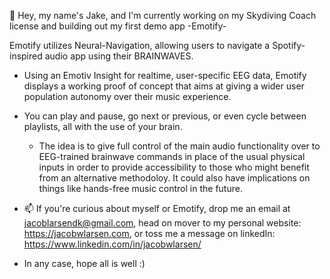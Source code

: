 👋 Hey, my name's Jake, and I'm currently working on my Skydiving Coach license and building out my first demo app -Emotify-

Emotify utilizes Neural-Navigation, allowing users to navigate a Spotify-inspired audio app using their BRAINWAVES.
 - Using an Emotiv Insight for realtime, user-specific EEG data, Emotify displays a working proof of concept that aims at giving a wider user population autonomy over their music experience.
 - You can play and pause, go next or previous, or even cycle between playlists, all with the use of your brain.
    - The idea is to give full control of the main audio functionality over to EEG-trained brainwave commands in place of the usual physical inputs in order to provide accessibility to those who might benefit from an alternative methodoloy. It could also have implications on things like hands-free music control in the future.

- 📫 If you're curious about myself or Emotify, drop me an email at jacoblarsendk@gmail.com, head on mover to my personal website: https://jacobwlarsen.com, or toss me a message on linkedIn: https://www.linkedin.com/in/jacobwlarsen/
- In any case, hope all is well :)



<!---
JakLarsen/JakLarsen is a ✨ special ✨ repository because its `README.md` (this file) appears on your GitHub profile.
You can click the Preview link to take a look at your changes.
--->
